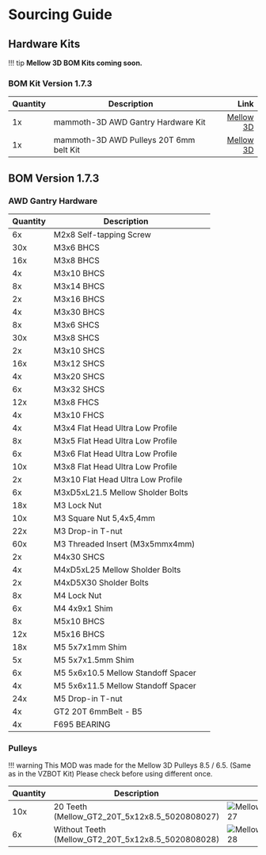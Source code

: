 # **Sourcing Guide**

## **Hardware Kits**

!!! tip
    **Mellow 3D BOM Kits coming soon.**

### **BOM Kit Version 1.7.3**

| **Quantity** | **Description**                               | **Link**   | 
|:-------------|-----------------------------------------------|-----------:|
| 1x           | mammoth-3D AWD Gantry Hardware Kit            | [Mellow 3D](https://www.aliexpress.com/item/1005008885691336.html?pdp_npi=4%40dis%21USD%21US%20%2430.27%21US%20%2412.16%21%21%2130.27%2112.16%21%40211b629217510306462011226e028e%2112000047090265181%21sh%21CH%210%21X&spm=a2g0o.store_pc_allItems_or_groupList.new_all_items_2007473650367.1005008885691336)|
| 1x           | mammoth-3D AWD Pulleys 20T 6mm belt Kit       | [Mellow 3D](https://www.aliexpress.com/item/1005004374407134.html?pdp_npi=4%40dis%21CHF%21CHF+2.97%21CHF+1.99%21%21%213.58%212.40%21%40211b65de17507641570464888e70ad%2112000028954062682%21sh%21CH%21169545247%21X&spm=a2g0o.store_pc_allItems_or_groupList.new_all_items_2007473650367.1005004374407134&gatewayAdapt=glo2vnm)|

## **BOM Version 1.7.3**

### **AWD Gantry Hardware**

| **Quantity** | **Description**                                   |               |
|:-------------|---------------------------------------------------|--------------:|
|  6x          | M2x8 Self-tapping Screw                           |               |
|  30x         | M3x6 BHCS                                         |               |
|  16x         | M3x8 BHCS                                         |               |
|  4x          | M3x10 BHCS                                        |               |
|  8x          | M3x14 BHCS                                        |               |
|  2x          | M3x16 BHCS                                        |               |
|  4x          | M3x30 BHCS                                        |               |
|  8x          | M3x6 SHCS                                         |               |
|  30x         | M3x8 SHCS                                         |               |
|  2x          | M3x10 SHCS                                        |               |
|  16x         | M3x12 SHCS                                        |               |
|  4x          | M3x20 SHCS                                        |               |
|  6x          | M3x32 SHCS                                        |               |
|  12x         | M3x8 FHCS                                         |               |
|  4x          | M3x10 FHCS                                        |               |
|  4x          | M3x4 Flat Head Ultra Low Profile                  |               |
|  8x          | M3x5 Flat Head Ultra Low Profile                  |               |
|  6x          | M3x6 Flat Head Ultra Low Profile                  |               |
|  10x         | M3x8 Flat Head Ultra Low Profile                  |               |
|  2x          | M3x10 Flat Head Ultra Low Profile                 |               |
|  6x          | M3xD5xL21.5 Mellow Sholder Bolts                  |               |
|  18x         | M3 Lock Nut                                       |               |
|  10x         | M3 Square Nut 5,4x5,4mm                           |               |
|  22x         | M3 Drop-in T-nut                                  |               |
|  60x         | M3 Threaded Insert (M3x5mmx4mm)                   |               |
|  2x          | M4x30 SHCS                                        |               |
|  4x          | M4xD5xL25 Mellow Sholder Bolts                    |               |
|  2x          | M4xD5X30 Sholder Bolts                            |               |
|  8x          | M4 Lock Nut                                       |               |
|  6x          | M4 4x9x1 Shim                                     |               |
|  8x          | M5x10 BHCS                                        |               |
|  12x         | M5x16 BHCS                                        |               |
|  18x         | M5 5x7x1mm Shim                                   |               |
|  5x          | M5 5x7x1.5mm Shim                                 |               |
|  6x          | M5 5x6x10.5 Mellow Standoff Spacer                |               |
|  4x          | M5 5x6x11.5 Mellow Standoff Spacer                |               |
|  24x         | M5 Drop-in T-nut                                  |               |
|  4x          | GT2 20T 6mmBelt - B5                              |               |
|  4x          | F695 BEARING                                      |               |



### **Pulleys**

!!! warning
    This MOD was made for the Mellow 3D Pulleys 8.5 / 6.5. (Same as in the VZBOT Kit) Please check before using different once.

| **Quantity** | **Description**                                    | **Image**                                           | **Link**                                 |
|:-------------|----------------------------------------------------|-----------------------------------------------------|-----------------------------------------:|
|  10x         | 20 Teeth (Mellow_GT2_20T_5x12x8.5_5020808027)      | ![Mellow_GT2_20T_5x12x8.5_5020808027](../27_30.png) | [Mellow 3D](https://www.aliexpress.com/item/1005004374407134.html?pdp_npi=4%40dis%21CHF%21CHF+2.97%21CHF+1.99%21%21%213.58%212.40%21%40211b65de17507641570464888e70ad%2112000028954062682%21sh%21CH%21169545247%21X&spm=a2g0o.store_pc_allItems_or_groupList.new_all_items_2007473650367.1005004374407134&gatewayAdapt=glo2vnm)                                          |
|  6x          | Without Teeth (Mellow_GT2_20T_5x12x8.5_5020808028) | ![Mellow_GT2_20T_5x12x8.5_5020808028](../28_30.png) | [Mellow 3D](https://www.aliexpress.com/item/1005004374407134.html?pdp_npi=4%40dis%21CHF%21CHF+2.97%21CHF+1.99%21%21%213.58%212.40%21%40211b65de17507641570464888e70ad%2112000028954062682%21sh%21CH%21169545247%21X&spm=a2g0o.store_pc_allItems_or_groupList.new_all_items_2007473650367.1005004374407134&gatewayAdapt=glo2vnm)                                         |
